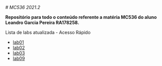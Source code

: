 *# MC536 2021.2*

**Repositório para todo o conteúdo referente a matéria MC536 do aluno Leandro Garcia Pereira RA178258.**
  
  Lista de labs atualizada - Acesso Rápido
  - [lab01](https://github.com/LeandroGarciaP/MC536/blob/main/lab01/notebook/lab01_api.ipynb)
  - [lab02](https://github.com/LeandroGarciaP/MC536/blob/main/lab02/notebook/lab2-logic-model-dbpedia.ipynb)
  - [lab03](https://github.com/LeandroGarciaP/MC536/blob/main/lab03/notebook/lab03-nhanes.ipynb)
  - [lab09](https://github.com/LeandroGarciaP/MC536/blob/main/lab09/README.md)
